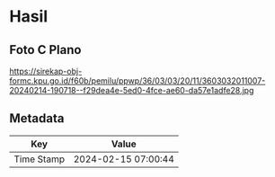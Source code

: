 # Hasil

## Foto C Plano

https://sirekap-obj-formc.kpu.go.id/f60b/pemilu/ppwp/36/03/03/20/11/3603032011007-20240214-190718--f29dea4e-5ed0-4fce-ae60-da57e1adfe28.jpg


## Metadata

| Key        | Value               |
| ---------- | ------------------- |
| Time Stamp | 2024-02-15 07:00:44 |



